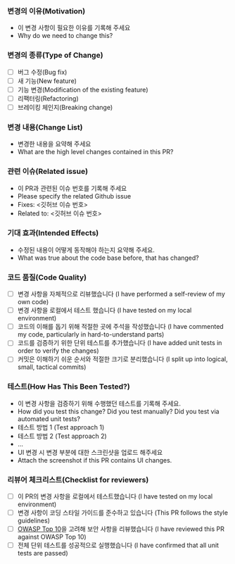### 변경의 이유(Motivation)

- 이 변경 사항이 필요한 이유를 기록해 주세요
- Why do we need to change this?

### 변경의 종류(Type of Change)

- [ ]  버그 수정(Bug fix)
- [ ]  새 기능(New feature)
- [ ]  기능 변경(Modification of the existing feature)
- [ ]  리팩터링(Refactoring)
- [ ]  브레이킹 체인지(Breaking change)

### 변경 내용(Change List)

- 변경한 내용을 요약해 주세요
- What are the high level changes contained in this PR?

### 관련 이슈(Related issue)

- 이 PR과 관련된 이슈 번호를 기록해 주세요
- Please specify the related Github issue
- Fixes: <깃허브 이슈 번호>
- Related to: <깃허브 이슈 번호>

### 기대 효과(Intended Effects)

- 수정된 내용이 어떻게 동작해야 하는지 요약해 주세요.
- What was true about the code base before, that has changed?

### 코드 품질(Code Quality)

- [ ]  변경 사항을 자체적으로 리뷰했습니다 (I have performed a self-review of my own code)
- [ ]  변경 사항을 로컬에서 테스트 했습니다 (I have tested on my local environment)
- [ ]  코드의 이해를 돕기 위해 적절한 곳에 주석을 작성했습니다 (I have commented my code, particularly in hard-to-understand parts)
- [ ]  코드를 검증하기 위한 단위 테스트를 추가했습니다 (I have added unit tests in order to verify the changes)
- [ ]  커밋은 이해하기 쉬운 순서와 적절한 크기로 분리했습니다 (I split up into logical, small, tactical commits)

### 테스트(How Has This Been Tested?)

- 이 변경 사항을 검증하기 위해 수행했던 테스트를 기록해 주세요.
- How did you test this change? Did you test manually? Did you test via automated unit tests?
- 테스트 방법 1 (Test approach 1)
- 테스트 방법 2 (Test approach 2)
- ...
- UI 변경 시 변경 부분에 대한 스크린샷을 업로드 해주세요
- Attach the screenshot if this PR contains UI changes.

### 리뷰어 체크리스트(Checklist for reviewers)

- [ ]  이 PR의 변경 사항을 로컬에서 테스트했습니다 (I have tested on my local environment)
- [ ]  변경 사항이 코딩 스타일 가이드를 준수하고 있습니다 (This PR follows the style guidelines)
- [ ]  [OWASP Top 10](https://owasp.org/www-project-top-ten/)을 고려해 보안 사항을 리뷰했습니다 (I have reviewed this PR against OWASP Top 10)
- [ ]  전체 단위 테스트를 성공적으로 실행했습니다 (I have confirmed that all unit tests are passed)

